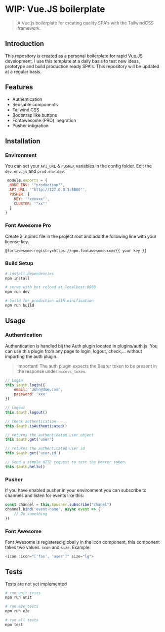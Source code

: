 # WIP: Vue.JS boilerplate
> A Vue.js boilerplate for creating quality SPA's with the TailwindCSS framework.

## Introduction
This repository is created as a personal boilerplate for rapid Vue.JS development. I use this template at a daily basis to test new ideas, prototype and build production ready SPA's. This repository will be updated at a regular basis.

## Features

* Authentication
* Reusable components
* Tailwind CSS
* Bootstrap like buttons
* Fontawesome (PRO) inegration
* Pusher intigration

## Installation
### Environment
You can set your `API_URL` & `PUSHER` variables in the config folder. Edit the `dev.env.js` and `prod.env.dev`.
```js
 module.exports = {
  NODE_ENV: '"production"',
  API_URL: '"http://127.0.0.1:8000"',
  PUSHER: {
    KEY: '"xxxxxx"',
    CLUSTER: '"xx"'
  }
}
```
### Font Awesome Pro
Create a .npmrc file in the project root and add the following line with your license key.
```bash
@fortawesome:registry=https://npm.fontawesome.com/{{ your key }}
```

### Build Setup

``` bash
# install dependencies
npm install

# serve with hot reload at localhost:8080
npm run dev

# build for production with minification
npm run build
```

## Usage
### Authentication
Authentication is handled bij the Auth plugin located in plugins/auth.js. You can use this plugin from any page to login, logout, check,... without importing the auth plugin.
> Important! The auth plugin expects the Bearer token to be present in the response under `access_token`.

```js
// Login
this.$auth.login({
    email: 'John@doe.com',
    password: 'xxx'
})

// Logout
this.$auth.logout()

// Check authentication
this.$auth.isAuthenticated()

// returns the authenticated user object
this.$auth.get('user')

// returns the authenticated user id
this.$auth.get('user.id')

// Send a simple HTTP request to test the bearer token.
this.$auth.hello()
```

### Pusher
If you have enabled pusher in your environment you can subscribe to channels and listen for events like this:
```js
const channel = this.$pusher.subscribe("chanel")
channel.bind('event-name', async event => {
    // Do something
})
```

### Font Awesome
Font Awesome is registered globally in the icon component, this component takes two values. `icon` and `size`.
Example:
```js
<icon :icon="['fas', 'user']" size="lg">
```

## Tests
Tests are not yet implemented
```bash
# run unit tests
npm run unit

# run e2e tests
npm run e2e

# run all tests
npm test
```
